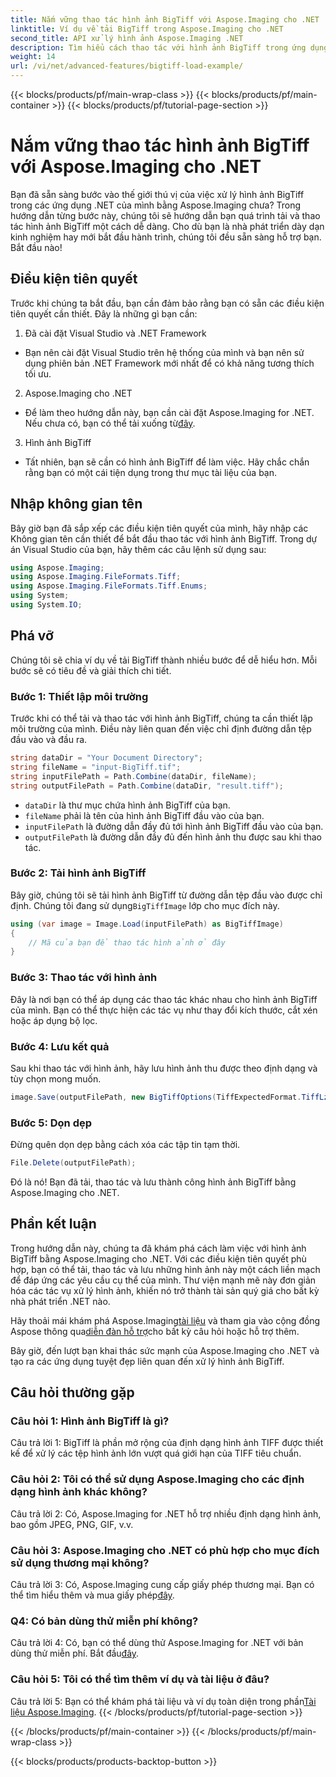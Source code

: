 ```yaml
---
title: Nắm vững thao tác hình ảnh BigTiff với Aspose.Imaging cho .NET
linktitle: Ví dụ về tải BigTiff trong Aspose.Imaging cho .NET
second_title: API xử lý hình ảnh Aspose.Imaging .NET
description: Tìm hiểu cách thao tác với hình ảnh BigTiff trong ứng dụng .NET bằng Aspose.Imaging cho .NET. Hãy làm theo hướng dẫn từng bước của chúng tôi để xử lý hình ảnh liền mạch.
weight: 14
url: /vi/net/advanced-features/bigtiff-load-example/
---
```


{{< blocks/products/pf/main-wrap-class >}}
{{< blocks/products/pf/main-container >}}
{{< blocks/products/pf/tutorial-page-section >}}

# Nắm vững thao tác hình ảnh BigTiff với Aspose.Imaging cho .NET

Bạn đã sẵn sàng bước vào thế giới thú vị của việc xử lý hình ảnh BigTiff trong các ứng dụng .NET của mình bằng Aspose.Imaging chưa? Trong hướng dẫn từng bước này, chúng tôi sẽ hướng dẫn bạn quá trình tải và thao tác hình ảnh BigTiff một cách dễ dàng. Cho dù bạn là nhà phát triển dày dạn kinh nghiệm hay mới bắt đầu hành trình, chúng tôi đều sẵn sàng hỗ trợ bạn. Bắt đầu nào!

## Điều kiện tiên quyết

Trước khi chúng ta bắt đầu, bạn cần đảm bảo rằng bạn có sẵn các điều kiện tiên quyết cần thiết. Đây là những gì bạn cần:

1. Đã cài đặt Visual Studio và .NET Framework
- Bạn nên cài đặt Visual Studio trên hệ thống của mình và bạn nên sử dụng phiên bản .NET Framework mới nhất để có khả năng tương thích tối ưu.

2. Aspose.Imaging cho .NET
-  Để làm theo hướng dẫn này, bạn cần cài đặt Aspose.Imaging for .NET. Nếu chưa có, bạn có thể tải xuống từ[đây](https://releases.aspose.com/imaging/net/).

3. Hình ảnh BigTiff
- Tất nhiên, bạn sẽ cần có hình ảnh BigTiff để làm việc. Hãy chắc chắn rằng bạn có một cái tiện dụng trong thư mục tài liệu của bạn.

## Nhập không gian tên

Bây giờ bạn đã sắp xếp các điều kiện tiên quyết của mình, hãy nhập các Không gian tên cần thiết để bắt đầu thao tác với hình ảnh BigTiff. Trong dự án Visual Studio của bạn, hãy thêm các câu lệnh sử dụng sau:

```csharp
using Aspose.Imaging;
using Aspose.Imaging.FileFormats.Tiff;
using Aspose.Imaging.FileFormats.Tiff.Enums;
using System;
using System.IO;
```

## Phá vỡ

Chúng tôi sẽ chia ví dụ về tải BigTiff thành nhiều bước để dễ hiểu hơn. Mỗi bước sẽ có tiêu đề và giải thích chi tiết.

### Bước 1: Thiết lập môi trường

Trước khi có thể tải và thao tác với hình ảnh BigTiff, chúng ta cần thiết lập môi trường của mình. Điều này liên quan đến việc chỉ định đường dẫn tệp đầu vào và đầu ra.

```csharp
string dataDir = "Your Document Directory";
string fileName = "input-BigTiff.tif";
string inputFilePath = Path.Combine(dataDir, fileName);
string outputFilePath = Path.Combine(dataDir, "result.tiff");
```

- `dataDir` là thư mục chứa hình ảnh BigTiff của bạn.
- `fileName` phải là tên của hình ảnh BigTiff đầu vào của bạn.
- `inputFilePath` là đường dẫn đầy đủ tới hình ảnh BigTiff đầu vào của bạn.
- `outputFilePath` là đường dẫn đầy đủ đến hình ảnh thu được sau khi thao tác.

### Bước 2: Tải hình ảnh BigTiff

 Bây giờ, chúng tôi sẽ tải hình ảnh BigTiff từ đường dẫn tệp đầu vào được chỉ định. Chúng tôi đang sử dụng`BigTiffImage` lớp cho mục đích này.

```csharp
using (var image = Image.Load(inputFilePath) as BigTiffImage)
{
    // Mã của bạn để thao tác hình ảnh ở đây
}
```

### Bước 3: Thao tác với hình ảnh

Đây là nơi bạn có thể áp dụng các thao tác khác nhau cho hình ảnh BigTiff của mình. Bạn có thể thực hiện các tác vụ như thay đổi kích thước, cắt xén hoặc áp dụng bộ lọc.

### Bước 4: Lưu kết quả

Sau khi thao tác với hình ảnh, hãy lưu hình ảnh thu được theo định dạng và tùy chọn mong muốn.

```csharp
image.Save(outputFilePath, new BigTiffOptions(TiffExpectedFormat.TiffLzwRgba));
```

### Bước 5: Dọn dẹp

Đừng quên dọn dẹp bằng cách xóa các tập tin tạm thời.

```csharp
File.Delete(outputFilePath);
```

Đó là nó! Bạn đã tải, thao tác và lưu thành công hình ảnh BigTiff bằng Aspose.Imaging cho .NET.

## Phần kết luận

Trong hướng dẫn này, chúng ta đã khám phá cách làm việc với hình ảnh BigTiff bằng Aspose.Imaging cho .NET. Với các điều kiện tiên quyết phù hợp, bạn có thể tải, thao tác và lưu những hình ảnh này một cách liền mạch để đáp ứng các yêu cầu cụ thể của mình. Thư viện mạnh mẽ này đơn giản hóa các tác vụ xử lý hình ảnh, khiến nó trở thành tài sản quý giá cho bất kỳ nhà phát triển .NET nào.

 Hãy thoải mái khám phá Aspose.Imaging[tài liệu](https://reference.aspose.com/imaging/net/) và tham gia vào cộng đồng Aspose thông qua[diễn đàn hỗ trợ](https://forum.aspose.com/)cho bất kỳ câu hỏi hoặc hỗ trợ thêm.

Bây giờ, đến lượt bạn khai thác sức mạnh của Aspose.Imaging cho .NET và tạo ra các ứng dụng tuyệt đẹp liên quan đến xử lý hình ảnh BigTiff.

## Câu hỏi thường gặp

### Câu hỏi 1: Hình ảnh BigTiff là gì?

Câu trả lời 1: BigTiff là phần mở rộng của định dạng hình ảnh TIFF được thiết kế để xử lý các tệp hình ảnh lớn vượt quá giới hạn của TIFF tiêu chuẩn.

### Câu hỏi 2: Tôi có thể sử dụng Aspose.Imaging cho các định dạng hình ảnh khác không?

Câu trả lời 2: Có, Aspose.Imaging for .NET hỗ trợ nhiều định dạng hình ảnh, bao gồm JPEG, PNG, GIF, v.v.

### Câu hỏi 3: Aspose.Imaging cho .NET có phù hợp cho mục đích sử dụng thương mại không?

 Câu trả lời 3: Có, Aspose.Imaging cung cấp giấy phép thương mại. Bạn có thể tìm hiểu thêm và mua giấy phép[đây](https://purchase.aspose.com/buy).

### Q4: Có bản dùng thử miễn phí không?

 Câu trả lời 4: Có, bạn có thể dùng thử Aspose.Imaging for .NET với bản dùng thử miễn phí. Bắt đầu[đây](https://releases.aspose.com/).

### Câu hỏi 5: Tôi có thể tìm thêm ví dụ và tài liệu ở đâu?

 Câu trả lời 5: Bạn có thể khám phá tài liệu và ví dụ toàn diện trong phần[Tài liệu Aspose.Imaging](https://reference.aspose.com/imaging/net/).
{{< /blocks/products/pf/tutorial-page-section >}}

{{< /blocks/products/pf/main-container >}}
{{< /blocks/products/pf/main-wrap-class >}}

{{< blocks/products/products-backtop-button >}}
